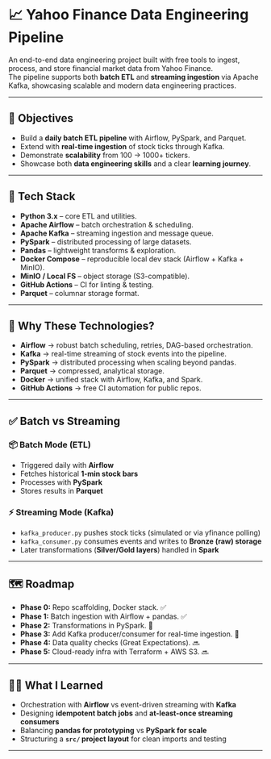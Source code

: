 # 📈 Yahoo Finance Data Engineering Pipeline

An end-to-end data engineering project built with free tools to ingest, process, and store financial market data from Yahoo Finance.  
The pipeline supports both **batch ETL** and **streaming ingestion** via Apache Kafka, showcasing scalable and modern data engineering practices.

---

## 🎯 Objectives
- Build a **daily batch ETL pipeline** with Airflow, PySpark, and Parquet.
- Extend with **real-time ingestion** of stock ticks through Kafka.
- Demonstrate **scalability** from 100 → 1000+ tickers.
- Showcase both **data engineering skills** and a clear **learning journey**.

---

## 🔧 Tech Stack
- **Python 3.x** – core ETL and utilities.
- **Apache Airflow** – batch orchestration & scheduling.
- **Apache Kafka** – streaming ingestion and message queue.
- **PySpark** – distributed processing of large datasets.
- **Pandas** – lightweight transforms & exploration.
- **Docker Compose** – reproducible local dev stack (Airflow + Kafka + MinIO).
- **MinIO / Local FS** – object storage (S3-compatible).
- **GitHub Actions** – CI for linting & testing.
- **Parquet** – columnar storage format.

---

## 🧠 Why These Technologies?
- **Airflow** → robust batch scheduling, retries, DAG-based orchestration.  
- **Kafka** → real-time streaming of stock events into the pipeline.  
- **PySpark** → distributed processing when scaling beyond pandas.  
- **Parquet** → compressed, analytical storage.  
- **Docker** → unified stack with Airflow, Kafka, and Spark.  
- **GitHub Actions** → free CI automation for public repos.  

---

## ✅ Batch vs Streaming

### 📦 Batch Mode (ETL)
- Triggered daily with **Airflow**  
- Fetches historical **1-min stock bars**  
- Processes with **PySpark**  
- Stores results in **Parquet**

### ⚡ Streaming Mode (Kafka)
- `kafka_producer.py` pushes stock ticks (simulated or via yfinance polling)  
- `kafka_consumer.py` consumes events and writes to **Bronze (raw) storage**  
- Later transformations (**Silver/Gold layers**) handled in **Spark**

---

## 🗺️ Roadmap
- **Phase 0:** Repo scaffolding, Docker stack. ✅  
- **Phase 1:** Batch ingestion with Airflow + pandas. ✅  
- **Phase 2:** Transformations in PySpark. 🚧  
- **Phase 3:** Add Kafka producer/consumer for real-time ingestion. 🚧  
- **Phase 4:** Data quality checks (Great Expectations). 🔜  
- **Phase 5:** Cloud-ready infra with Terraform + AWS S3. 🔜  

---

## 🙋‍♂️ What I Learned
- Orchestration with **Airflow** vs event-driven streaming with **Kafka**  
- Designing **idempotent batch jobs** and **at-least-once streaming consumers**  
- Balancing **pandas for prototyping** vs **PySpark for scale**  
- Structuring a **`src/` project layout** for clean imports and testing  

---
